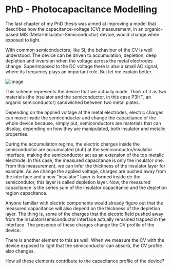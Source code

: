 # PhD - Photocapacitance Modelling

  The last chapter of my PhD thesis was aimed at improving a model that describes how the capacitance-voltage (CV) measurement, in an organic-based MIS (Metal-Insulator-Semiconductor) device, would change when exposed to light.
  
  With common semiconductors, like Si, the behaviour of the CV is well understood. The device can be driven to accumulation, depletion, deep depletion and inversion when the voltage across the metal electrodes change. Superimposed to the DC voltage there is also a small AC signal, where its frequency plays an important role. But let me explain better.
  
  
![image](https://user-images.githubusercontent.com/49575048/149145325-a1606339-3dac-4147-8dc4-4e965073934d.png)
  
  This scheme represents the device that we actually made. Think of it as two materials (the insulator and the semiconductor, in this case P3HT, an organic semiconductor) sandwiched between two metal plates. 
  
  Depending on the applied voltage at the metal electrodes, electric charges can move inside the semiconductor and change the capacitance of the whole device because, simply put, semiconductors are materials that can display, depending on how they are manipulated, both insulator and metalic properties.
  
  During the accumulation regime, the electric charges inside the semiconductor are accumulated (duh) at the semiconductor/insulator interface, making the semiconductor act as an extension of the top metalic electrode. In this case, the measured capacitance is only the insulator one. From this measurement, we can infer the thickness of the insulator layer for example. As we change the applied voltage, charges are pushed away from the interface and a new "insulator" layer is formed inside de the semicondutor, this layer is called depletion layer. Now, the measured capacitance is the series sum of the insulator capacitance and the depletion region capacitance. 
  
  Anyone familiar with electric components would already figure out that the measured capacitance will also depend on the thickness of the depletion layer. The thing is, some of the charges that the electric field pushed away from the insulator/semiconductor interface actually remained trapped in the interface. The presence of these charges change the CV profile of the device. 
  
  There is another element to this as well. When we measure the CV with the device exposed to light that the semiconductor can absorb, the CV profile also changes. 
  
  How all these elements contribute to the capacitance profile of the device? 
